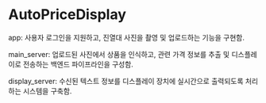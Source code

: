 # AutoPriceDisplay
app: 사용자 로그인을 지원하고, 진열대 사진을 촬영 및 업로드하는 기능을 구현함.

main_server: 업로드된 사진에서 상품을 인식하고, 관련 가격 정보를 추출 및 디스플레이로 전송하는 백엔드 파이프라인을 구성함.

display_server: 수신된 텍스트 정보를 디스플레이 장치에 실시간으로 출력되도록 처리하는 시스템을 구축함.